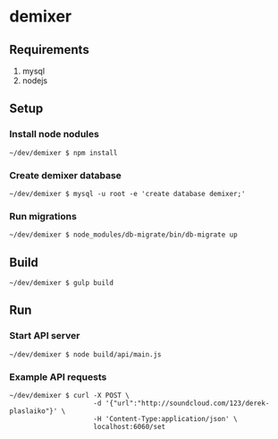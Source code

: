 # demixer

## Requirements

1. mysql
1. nodejs

## Setup

### Install node nodules

    ~/dev/demixer $ npm install

### Create demixer database

    ~/dev/demixer $ mysql -u root -e 'create database demixer;'

### Run migrations

    ~/dev/demixer $ node_modules/db-migrate/bin/db-migrate up

## Build

    ~/dev/demixer $ gulp build

## Run

### Start API server

    ~/dev/demixer $ node build/api/main.js

### Example API requests

    ~/dev/demixer $ curl -X POST \
                         -d '{"url":"http://soundcloud.com/123/derek-plaslaiko"}' \
                         -H 'Content-Type:application/json' \
                         localhost:6060/set
